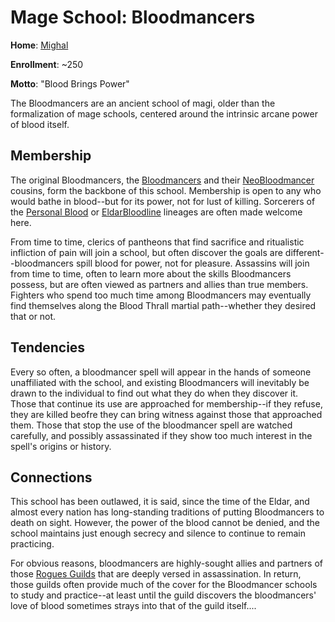 # Mage School: Bloodmancers
**Home**: [Mighal](/Cities/Mighal.md)

**Enrollment**: ~250

**Motto**: "Blood Brings Power"

The Bloodmancers are an ancient school of magi, older than the formalization of mage schools, centered around the intrinsic arcane power of blood itself.

## Membership
The original Bloodmancers, the [Bloodmancers](/Classes/Wizard/Bloodmancer.md) and their [NeoBloodmancer](/Classes/Wizard/NeoBloodmancer.md) cousins, form the backbone of this school. Membership is open to any who would bathe in blood--but for its power, not for lust of killing. Sorcerers of the [Personal Blood](/Classes/Sorcerer/Blood.md) or [EldarBloodline](/Classes/Sorcerer/EldarBloodline.md) lineages are often made welcome here.

From time to time, clerics of pantheons that find sacrifice and ritualistic infliction of pain will join a school, but often discover the goals are different--bloodmancers spill blood for power, not for pleasure. Assassins will join from time to time, often to learn more about the skills Bloodmancers possess, but are often viewed as partners and allies than true members. Fighters who spend too much time among Bloodmancers may eventually find themselves along the Blood Thrall martial path--whether they desired that or not.

## Tendencies
Every so often, a bloodmancer spell will appear in the hands of someone unaffiliated with the school, and existing Bloodmancers will inevitably be drawn to the individual to find out what they do when they discover it. Those that continue its use are approached for membership--if they refuse, they are killed beofre they can bring witness against those that approached them. Those that stop the use of the bloodmancer spell are watched carefully, and possibly assassinated if they show too much interest in the spell's origins or history.

## Connections
This school has been outlawed, it is said, since the time of the Eldar, and almost every nation has long-standing traditions of putting Bloodmancers to death on sight. However, the power of the blood cannot be denied, and the school maintains just enough secrecy and silence to continue to remain practicing.

For obvious reasons, bloodmancers are highly-sought allies and partners of those [Rogues Guilds](/Organizations/RoguesGuilds/RoguesGuilds.md) that are deeply versed in assassination. In return, those guilds often provide much of the cover for the Bloodmancer schools to study and practice--at least until the guild discovers the bloodmancers' love of blood sometimes strays into that of the guild itself....

